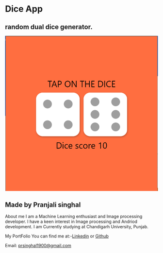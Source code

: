 # Dice App

## random dual dice generator.
![App working](/readme_images/dice_App.PNG)
## Made by Pranjali singhal 
About me
I am a Machine Learning enthusiast and Image processing developer. I have a keen interest in Image processing and Andriod development. I am Currently studying at Chandigarh University, Punjab.

My PortFolio You can find me at:-[Linkedin](https://www.linkedin.com/in/pranjali-singhal-3a8041181/) or [Github](https://github.com/AIpranjaliml)

Email: prsinghal1900@gmail.com



